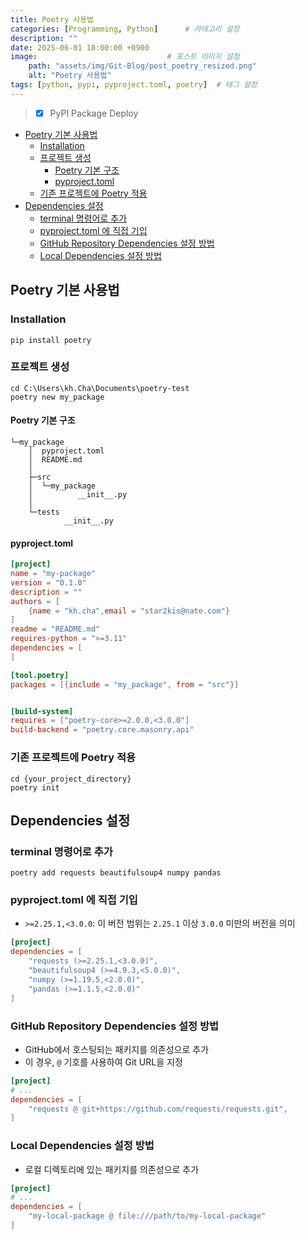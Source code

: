 ```yaml
---
title: Poetry 사용법
categories: [Programming, Python]      # 카테고리 설정
description: ""
date: 2025-06-01 18:00:00 +0900
image:                             # 포스트 이미지 설정
    path: "assets/img/Git-Blog/post_poetry_resized.png"
    alt: "Poetry 사용법"
tags: [python, pypi, pyproject.toml, poetry]  # 태그 설정
---
```


> - [x] PyPI Package Deploy

- [Poetry 기본 사용법](#poetry-기본-사용법)
  - [Installation](#installation)
  - [프로젝트 생성](#프로젝트-생성)
    - [Poetry 기본 구조](#poetry-기본-구조)
    - [pyproject.toml](#pyprojecttoml)
  - [기존 프로젝트에 Poetry 적용](#기존-프로젝트에-poetry-적용)
- [Dependencies 설정](#dependencies-설정)
  - [terminal 명령어로 추가](#terminal-명령어로-추가)
  - [pyproject.toml 에 직접 기입](#pyprojecttoml-에-직접-기입)
  - [GitHub Repository Dependencies 설정 방법](#github-repository-dependencies-설정-방법)
  - [Local Dependencies 설정 방법](#local-dependencies-설정-방법)


## Poetry 기본 사용법

### Installation

```terminal 
pip install poetry
```
### 프로젝트 생성

```terminal
cd C:\Users\kh.Cha\Documents\poetry-test
poetry new my_package
```

#### Poetry 기본 구조

```plaintext 
└─my_package
    │  pyproject.toml
    │  README.md
    │
    ├─src
    │  └─my_package
    │          __init__.py
    │
    └─tests
            __init__.py
```

#### pyproject.toml

```toml
[project]
name = "my-package"
version = "0.1.0"
description = ""
authors = [
    {name = "kh.cha",email = "star2kis@nate.com"}
]
readme = "README.md"
requires-python = ">=3.11"
dependencies = [
]

[tool.poetry]
packages = [{include = "my_package", from = "src"}]


[build-system]
requires = ["poetry-core>=2.0.0,<3.0.0"]
build-backend = "poetry.core.masonry.api"
```

### 기존 프로젝트에 Poetry 적용

```terminal
cd {your_project_directory}
poetry init
```

## Dependencies 설정

### terminal 명령어로 추가
```terminal 
poetry add requests beautifulsoup4 numpy pandas
```

### pyproject.toml 에 직접 기입
- `>=2.25.1,<3.0.0`: 이 버전 범위는 `2.25.1` 이상 `3.0.0` 미만의 버전을 의미

```toml     
[project]
dependencies = [
    "requests (>=2.25.1,<3.0.0)",
    "beautifulsoup4 (>=4.9.3,<5.0.0)",
    "numpy (>=1.19.5,<2.0.0)",
    "pandas (>=1.1.5,<2.0.0)"
]
```

### GitHub Repository Dependencies 설정 방법
- GitHub에서 호스팅되는 패키지를 의존성으로 추가
- 이 경우, `@` 기호를 사용하여 Git URL을 지정

```toml
[project]
# ...
dependencies = [
    "requests @ git+https://github.com/requests/requests.git",
]
```

### Local Dependencies 설정 방법
- 로컬 디렉토리에 있는 패키지를 의존성으로 추가
```toml
[project]
# ...   
dependencies = [
    "my-local-package @ file:///path/to/my-local-package"
]
```